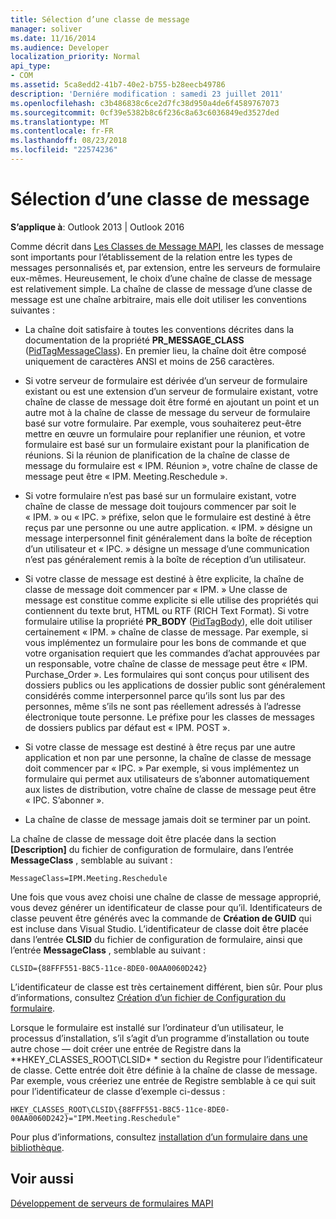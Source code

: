 ```yaml
---
title: Sélection d’une classe de message
manager: soliver
ms.date: 11/16/2014
ms.audience: Developer
localization_priority: Normal
api_type:
- COM
ms.assetid: 5ca8edd2-41b7-40e2-b755-b28eecb49786
description: 'Derniére modification : samedi 23 juillet 2011'
ms.openlocfilehash: c3b486838c6ce2d7fc38d950a4de6f4589767073
ms.sourcegitcommit: 0cf39e5382b8c6f236c8a63c6036849ed3527ded
ms.translationtype: MT
ms.contentlocale: fr-FR
ms.lasthandoff: 08/23/2018
ms.locfileid: "22574236"
---
```

# <a name="choosing-a-message-class"></a>Sélection d’une classe de message

  
  
**S’applique à**: Outlook 2013 | Outlook 2016 
  
Comme décrit dans [Les Classes de Message MAPI](mapi-message-classes.md), les classes de message sont importants pour l’établissement de la relation entre les types de messages personnalisés et, par extension, entre les serveurs de formulaire eux-mêmes. Heureusement, le choix d’une chaîne de classe de message est relativement simple. La chaîne de classe de message d’une classe de message est une chaîne arbitraire, mais elle doit utiliser les conventions suivantes :
  
- La chaîne doit satisfaire à toutes les conventions décrites dans la documentation de la propriété **PR_MESSAGE_CLASS** ([PidTagMessageClass](pidtagmessageclass-canonical-property.md)). En premier lieu, la chaîne doit être composé uniquement de caractères ANSI et moins de 256 caractères.
    
- Si votre serveur de formulaire est dérivée d’un serveur de formulaire existant ou est une extension d’un serveur de formulaire existant, votre chaîne de classe de message doit être formé en ajoutant un point et un autre mot à la chaîne de classe de message du serveur de formulaire basé sur votre formulaire. Par exemple, vous souhaiterez peut-être mettre en œuvre un formulaire pour replanifier une réunion, et votre formulaire est basé sur un formulaire existant pour la planification de réunions. Si la réunion de planification de la chaîne de classe de message du formulaire est « IPM. Réunion », votre chaîne de classe de message peut être « IPM. Meeting.Reschedule ».
    
- Si votre formulaire n’est pas basé sur un formulaire existant, votre chaîne de classe de message doit toujours commencer par soit le « IPM. » ou « IPC. » préfixe, selon que le formulaire est destiné à être reçus par une personne ou une autre application. « IPM. » désigne un message interpersonnel finit généralement dans la boîte de réception d’un utilisateur et « IPC. » désigne un message d’une communication n’est pas généralement remis à la boîte de réception d’un utilisateur.
    
- Si votre classe de message est destiné à être explicite, la chaîne de classe de message doit commencer par « IPM. » Une classe de message est constitue comme explicite si elle utilise des propriétés qui contiennent du texte brut, HTML ou RTF (RICH Text Format). Si votre formulaire utilise la propriété **PR_BODY** ([PidTagBody](pidtagbody-canonical-property.md)), elle doit utiliser certainement « IPM. » chaîne de classe de message. Par exemple, si vous implémentez un formulaire pour les bons de commande et que votre organisation requiert que les commandes d’achat approuvées par un responsable, votre chaîne de classe de message peut être « IPM. Purchase_Order ». Les formulaires qui sont conçus pour utilisent des dossiers publics ou les applications de dossier public sont généralement considérés comme interpersonnel parce qu’ils sont lus par des personnes, même s’ils ne sont pas réellement adressés à l’adresse électronique toute personne. Le préfixe pour les classes de messages de dossiers publics par défaut est « IPM. POST ». 
    
- Si votre classe de message est destiné à être reçus par une autre application et non par une personne, la chaîne de classe de message doit commencer par « IPC. » Par exemple, si vous implémentez un formulaire qui permet aux utilisateurs de s’abonner automatiquement aux listes de distribution, votre chaîne de classe de message peut être « IPC. S’abonner ».
    
- La chaîne de classe de message jamais doit se terminer par un point.
    
La chaîne de classe de message doit être placée dans la section **[Description]** du fichier de configuration de formulaire, dans l’entrée **MessageClass** , semblable au suivant : 
  
 `MessageClass=IPM.Meeting.Reschedule`
  
Une fois que vous avez choisi une chaîne de classe de message approprié, vous devez générer un identificateur de classe pour qu’il. Identificateurs de classe peuvent être générés avec la commande de **Création de GUID** qui est incluse dans Visual Studio. L’identificateur de classe doit être placée dans l’entrée **CLSID** du fichier de configuration de formulaire, ainsi que l’entrée **MessageClass** , semblable au suivant : 
  
 `CLSID={88FFF551-B8C5-11ce-8DE0-00AA0060D242}`
  
L’identificateur de classe est très certainement différent, bien sûr. Pour plus d’informations, consultez [Création d’un fichier de Configuration du formulaire](creating-a-form-configuration-file.md).
  
Lorsque le formulaire est installé sur l’ordinateur d’un utilisateur, le processus d’installation, s’il s’agit d’un programme d’installation ou toute autre chose — doit créer une entrée de Registre dans la **HKEY_CLASSES_ROOT\CLSID\* * section du Registre pour l’identificateur de classe. Cette entrée doit être définie à la chaîne de classe de message. Par exemple, vous créeriez une entrée de Registre semblable à ce qui suit pour l’identificateur de classe d’exemple ci-dessus : 
  
 `HKEY_CLASSES_ROOT\CLSID\{88FFF551-B8C5-11ce-8DE0-00AA0060D242}="IPM.Meeting.Reschedule"`
  
Pour plus d’informations, consultez [installation d’un formulaire dans une bibliothèque](installing-a-form-into-a-library.md).
  
## <a name="see-also"></a>Voir aussi



[Développement de serveurs de formulaires MAPI](developing-mapi-form-servers.md)

